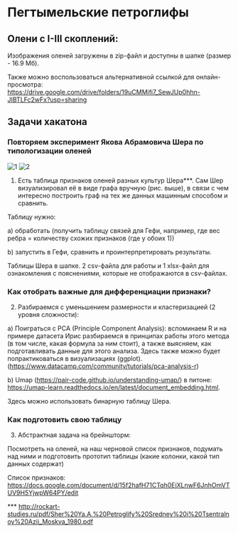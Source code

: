# Пегтымельские петроглифы
## Олени с I-III скоплений: 
Изображения оленей загружены в zip-файл и доступны в шапке (размер - 16.9 Мб). 

Также можно воспользоваться альтернативной ссылкой для онлайн-просмотра: https://drive.google.com/drive/folders/19uCMMifi7_SewJUp0hhn-JIBTLFc2wFx?usp=sharing 
## Задачи хакатона
### Повторяем эксперимент Якова Абрамовича Шера по типологизации оленей
![1](https://user-images.githubusercontent.com/90787414/152683716-51a0f071-ba62-4071-9ea5-84341c00c7d4.png)
![2](https://user-images.githubusercontent.com/90787414/152683718-3d969da0-69ef-4dce-b8fc-db3919ec20b7.png)

1. Есть таблица признаков оленей разных культур Шера***. Сам Шер визуализировал её в виде графа вручную (рис. выше), в связи с чем интересно построить граф на тех же данных машинным способом и сравнить. 

Таблицу нужно:
 
a) обработать (получить таблицу связей для Гефи, например, где вес ребра = количеству схожих признаков (где у обоих 1))

b) запустить в Гефи, сравнить и проинтерпретировать результаты.

Таблицы Шера в шапке. 2 csv-файла для работы и 1 xlsx-файл для ознакомления с пояснениями, которые не отображаются в csv-файлах.

### Как отобрать важные для дифференциации признаки?

2. Разбираемся с уменьшением размерности и кластеризацией (2 уровня сложности):

a) Поиграться с PCA (Principle Component Analysis): вспоминаем R и на примере датасета Ирис разбираемся в принципах работы этого метода (в том числе, какая формула за ним стоит), а также выясняем, как подготавливать данные для этого анализа. Здесь также можно будет попрактиковаться в визуализациях (ggplot). 
(https://www.datacamp.com/community/tutorials/pca-analysis-r)  

b) Umap (https://pair-code.github.io/understanding-umap/) в питоне:  https://umap-learn.readthedocs.io/en/latest/document_embedding.html. 

Здесь можно использовать бинарную таблицу Шера.

### Как подготовить свою таблицу
3. Абстрактная задача на брейншторм: 

Посмотреть на оленей, на наш черновой список признаков, подумать над ними и подготовить прототип таблицы (какие колонки, какой тип данных содержат)

Список признаков: https://docs.google.com/document/d/15f2hafH71CTqh0EjXLnwF6JnhOmVTUV9H5YjwpW64PY/edit 



*** http://rockart-studies.ru/pdf/Sher%20Ya.A.%20Petroglify%20Sredney%20i%20Tsentralnoy%20Azii_Moskva_1980.pdf 
